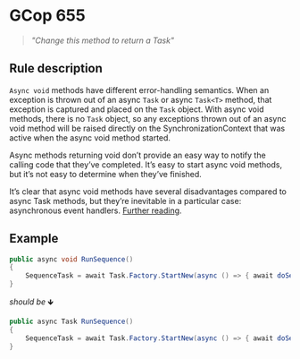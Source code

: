﻿# GCop 655

> *"Change this method to return a Task"*

## Rule description

`Async void` methods have different error-handling semantics. When an exception is thrown out of an async `Task` or async `Task<T>` method, that exception is captured and placed on the `Task` object. With async void methods, there is no `Task` object, so any exceptions thrown out of an async void method will be raised directly on the SynchronizationContext that was active when the async void method started. 

Async methods returning void don’t provide an easy way to notify the calling code that they’ve completed. It’s easy to start async void methods, but it’s not easy to determine when they’ve finished. 

It’s clear that async void methods have several disadvantages compared to async Task methods, but they’re inevitable in a particular case: asynchronous event handlers. [Further reading](https://msdn.microsoft.com/en-us/magazine/jj991977.aspx).

## Example

```csharp
public async void RunSequence()
{
    SequenceTask = await Task.Factory.StartNew(async () => { await doSequence(); });
}
```

*should be* 🡻

```csharp
public async Task RunSequence()
{
    SequenceTask = await Task.Factory.StartNew(async () => { await doSequence(); });
}
```

